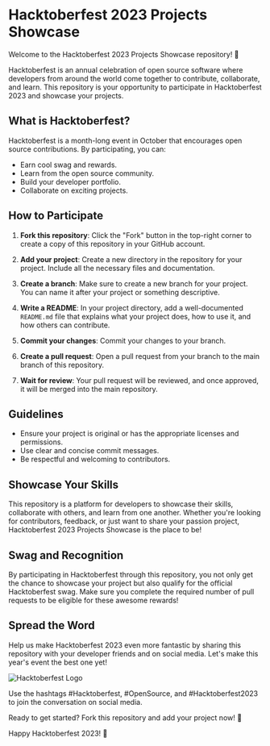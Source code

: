 
# Hacktoberfest 2023 Projects Showcase

Welcome to the Hacktoberfest 2023 Projects Showcase repository! 🚀

Hacktoberfest is an annual celebration of open source software where developers from around the world come together to contribute, collaborate, and learn. This repository is your opportunity to participate in Hacktoberfest 2023 and showcase your projects.

## What is Hacktoberfest?

Hacktoberfest is a month-long event in October that encourages open source contributions. By participating, you can:

- Earn cool swag and rewards.
- Learn from the open source community.
- Build your developer portfolio.
- Collaborate on exciting projects.

## How to Participate

1. **Fork this repository**: Click the "Fork" button in the top-right corner to create a copy of this repository in your GitHub account.

2. **Add your project**: Create a new directory in the repository for your project. Include all the necessary files and documentation.

3. **Create a branch**: Make sure to create a new branch for your project. You can name it after your project or something descriptive.

4. **Write a README**: In your project directory, add a well-documented `README.md` file that explains what your project does, how to use it, and how others can contribute.

5. **Commit your changes**: Commit your changes to your branch.

6. **Create a pull request**: Open a pull request from your branch to the main branch of this repository.

7. **Wait for review**: Your pull request will be reviewed, and once approved, it will be merged into the main repository.

## Guidelines

- Ensure your project is original or has the appropriate licenses and permissions.
- Use clear and concise commit messages.
- Be respectful and welcoming to contributors.

## Showcase Your Skills

This repository is a platform for developers to showcase their skills, collaborate with others, and learn from one another. Whether you're looking for contributors, feedback, or just want to share your passion project, Hacktoberfest 2023 Projects Showcase is the place to be!

## Swag and Recognition

By participating in Hacktoberfest through this repository, you not only get the chance to showcase your project but also qualify for the official Hacktoberfest swag. Make sure you complete the required number of pull requests to be eligible for these awesome rewards!

## Spread the Word

Help us make Hacktoberfest 2023 even more fantastic by sharing this repository with your developer friends and on social media. Let's make this year's event the best one yet!

![Hacktoberfest Logo]([hacktoberfest-logo.png](https://www.google.com/url?sa=i&url=https%3A%2F%2Ftwitter.com%2Fhacktoberfest&psig=AOvVaw1oitYYZRm1kDiOqqNRBTRe&ust=1696260458895000&source=images&cd=vfe&opi=89978449&ved=0CBEQjRxqFwoTCNDpkOKU1YEDFQAAAAAdAAAAABAE))

Use the hashtags #Hacktoberfest, #OpenSource, and #Hacktoberfest2023 to join the conversation on social media.

Ready to get started? Fork this repository and add your project now! 🚀

Happy Hacktoberfest 2023! 🎉

